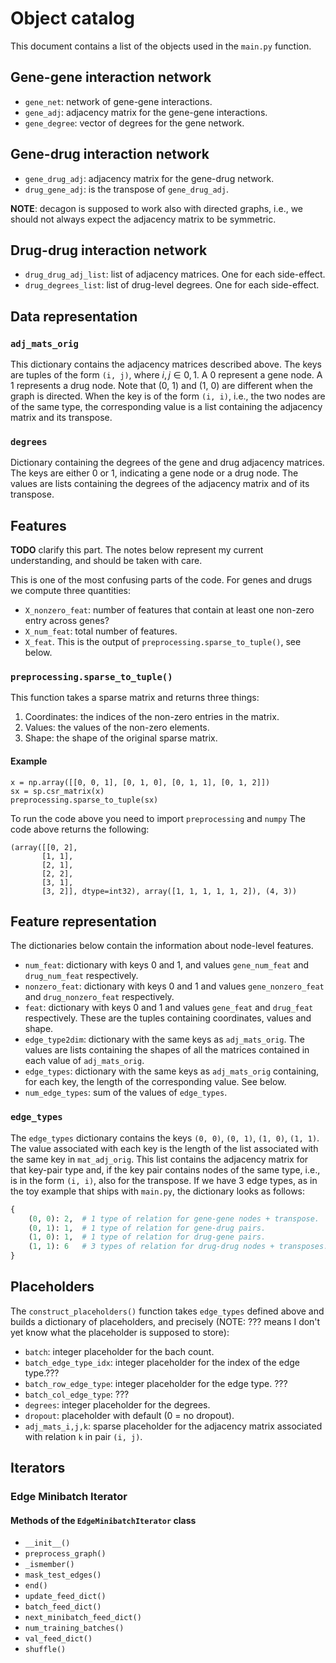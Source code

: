 # Object catalog

This document contains a list of the objects used in the `main.py` function.

## Gene-gene interaction network

- `gene_net`: network of gene-gene interactions.
- `gene_adj`: adjacency matrix for the gene-gene interactions.
- `gene_degree`: vector of degrees for the gene network.

## Gene-drug interaction network
- `gene_drug_adj`: adjacency matrix for the gene-drug network.
- `drug_gene_adj`: is the transpose of `gene_drug_adj`.

**NOTE**: decagon is supposed to work also with directed graphs, i.e., we should not always expect the adjacency matrix to be symmetric.

## Drug-drug interaction network

- `drug_drug_adj_list`: list of adjacency matrices. One for each side-effect.
- `drug_degrees_list`: list of drug-level degrees. One for each side-effect.

## Data representation

### `adj_mats_orig`

This dictionary contains the adjacency matrices described above. The keys are tuples of the form `(i, j)`, where $i, j \in {0, 1}$. A 0 represent a gene node. A 1 represents a drug node. Note that (0, 1) and (1, 0) are different when the graph is directed. When the key is of the form `(i, i)`, i.e., the two nodes are of the same type, the corresponding value is a list containing the adjacency matrix and its transpose.

### `degrees`

Dictionary containing the degrees of the gene and drug adjacency matrices. The keys are either 0 or 1, indicating a gene node or a drug node. The values are lists containing the degrees of the adjacency matrix and of its transpose.

## Features

**TODO** clarify this part. The notes below represent my current understanding, and should be taken with care.

This is one of the most confusing parts of the code. For genes and drugs we compute three quantities:

- `X_nonzero_feat`: number of features that contain at least one non-zero entry across genes?
- `X_num_feat`: total number of features.
- `X_feat`. This is the output of `preprocessing.sparse_to_tuple()`, see below.

### `preprocessing.sparse_to_tuple()`

This function takes a sparse matrix and returns three things:

1. Coordinates: the indices of the non-zero entries in the matrix.
2. Values: the values of the non-zero elements.
3. Shape: the shape of the original sparse matrix.

#### Example

```{py}
x = np.array([[0, 0, 1], [0, 1, 0], [0, 1, 1], [0, 1, 2]])
sx = sp.csr_matrix(x)
preprocessing.sparse_to_tuple(sx)
```

To run the code above you need to import `preprocessing` and `numpy`
The code above returns the following:

```
(array([[0, 2],
       [1, 1],
       [2, 1],
       [2, 2],
       [3, 1],
       [3, 2]], dtype=int32), array([1, 1, 1, 1, 1, 2]), (4, 3))
```

## Feature representation

The dictionaries below contain the information about node-level features.

- `num_feat`: dictionary with keys 0 and 1, and values `gene_num_feat` and `drug_num_feat` respectively.
- `nonzero_feat`: dictionary with keys 0 and 1 and values `gene_nonzero_feat` and `drug_nonzero_feat` respectively.
- `feat`: dictionary with keys 0 and 1 and values `gene_feat` and `drug_feat` respectively. These are the tuples containing coordinates, values and shape.
- `edge_type2dim`: dictionary with the same keys as `adj_mats_orig`. The values are lists containing the shapes of all the matrices contained in each value of `adj_mats_orig`.
- `edge_types`: dictionary with the same keys as `adj_mats_orig` containing, for each key, the length of the corresponding value. See below.
- `num_edge_types`: sum of the values of `edge_types`.

### `edge_types`

The `edge_types` dictionary contains the keys `(0, 0)`, `(0, 1)`, `(1, 0)`, `(1, 1)`. The value associated with each key is the length of the list associated with the same key in `mat_adj_orig`. This list contains the adjacency matrix for that key-pair type and, if the key pair contains nodes of the same type, i.e., is in the form `(i, i)`, also for the transpose. If we have 3 edge types, as in the toy example that ships with `main.py`, the dictionary looks as follows:


```py
{
    (0, 0): 2,  # 1 type of relation for gene-gene nodes + transpose.
    (0, 1): 1,  # 1 type of relation for gene-drug pairs.
    (1, 0): 1,  # 1 type of relation for drug-gene pairs.
    (1, 1): 6   # 3 types of relation for drug-drug nodes + transposes.
}
```

## Placeholders

The `construct_placeholders()` function takes `edge_types` defined above and builds a dictionary of placeholders, and precisely (NOTE: ??? means I don't yet know what the placeholder is supposed to store):

- `batch`: integer placeholder for the bach count.
- `batch_edge_type_idx`: integer placeholder for the index of the edge type.???
- `batch_row_edge_type`: integer placeholder for the edge type. ???
- `batch_col_edge_type`: ???
- `degrees`: integer placeholder for the degrees.
- `dropout`: placeholder with default (0 = no dropout).
- `adj_mats_i,j,k`: sparse placeholder for the adjacency matrix associated with relation `k` in pair `(i, j)`.

## Iterators

### Edge Minibatch Iterator

#### Methods of the `EdgeMinibatchIterator` class

- `__init__()`
- `preprocess_graph()`
- `_ismember()`
- `mask_test_edges()`
- `end()`
- `update_feed_dict()`
- `batch_feed_dict()`
- `next_minibatch_feed_dict()`
- `num_training_batches()`
- `val_feed_dict()`
- `shuffle()`